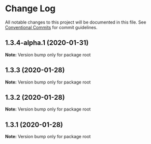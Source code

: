 # Change Log

All notable changes to this project will be documented in this file.
See [Conventional Commits](https://conventionalcommits.org) for commit guidelines.

## 1.3.4-alpha.1 (2020-01-31)

**Note:** Version bump only for package root





## 1.3.3 (2020-01-28)

**Note:** Version bump only for package root





## 1.3.2 (2020-01-28)

**Note:** Version bump only for package root





## 1.3.1 (2020-01-28)

**Note:** Version bump only for package root

